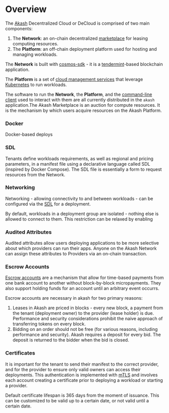 # Overview

The [Akash](https://github.com/ovrclk/akash) Decentralized Cloud or DeCloud is comprised of two main components:

1. The **Network**: an on-chain decentralized [marketplace](marketplace.md) for leasing computing resources.
2. The **Platform**: an off-chain deployment platform used for hosting and managing workloads.

The **Network** is built with [cosmos-sdk](https://github.com/cosmos/cosmos-sdk) - it is a [tendermint](https://github.com/tendermint/tendermint)-based blockchain application.

The **Platform** is a set of [cloud management services](design.md#provider-services) that leverage [Kubernetes](https://kubernetes.io) to run workloads.

The software to run the **Network**, the **Platform**, and the [command-line client](general-commands.md) used to interact with them are all currently distributed in the `akash` application.The Akash Marketplace is an auction for compute resources. It is the mechanism by which users acquire resources on the Akash Platform.

### Docker

Docker-based deploys

### SDL

Tenants define workloads requirements, as well as regional and pricing parameters, in a manifest file using a declarative language called SDL \(inspired by Docker Compose\). The SDL file is essentially a form to request resources from the Network.

### Networking

Networking - allowing connectivity to and between workloads - can be configured via the [SDL](sdl.md) for a deployment.

By default, workloads in a deployment group are isolated - nothing else is allowed to connect to them. This restriction can be relaxed by enabling

### Audited Attributes

Audited attributes allow users deploying applications to be more selective about which providers can run their apps. Anyone on the Akash Network can assign these attributes to Providers via an on-chain transaction.

### Escrow Accounts

[Escrow accounts](escrow.md) are a mechanism that allow for time-based payments from one bank account to another without block-by-block micropayments. They also support holding funds for an account until an arbitrary event occurrs.

Escrow accounts are necessary in akash for two primary reasons:

1. Leases in Akash are priced in blocks - every new block, a payment from the tenant \(deployment owner\) to the provider \(lease holder\) is due. Performance and security considerations prohibit the naive approach of transferring tokens on every block.
2. Bidding on an order should not be free \(for various reasons, including performance and security\). Akash requires a deposit for every bid. The deposit is returned to the bidder when the bid is closed.

### Certificates

It is important for the tenant to send their manifest to the correct provider, and for the provider to ensure only valid owners can access their deployments. This authentication is implemented with [mTLS](mtls.md) and involves each account creating a certificate prior to deploying a workload or starting a provider.

Default certificate lifespan is 365 days from the moment of issuance. This can be customized to be valid up to a certain date, or not valid until a certain date.


